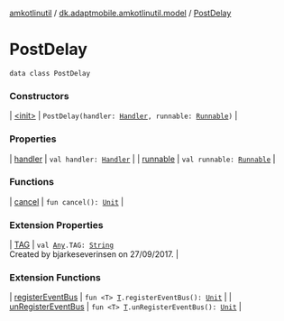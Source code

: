 [amkotlinutil](../../index.md) / [dk.adaptmobile.amkotlinutil.model](../index.md) / [PostDelay](index.md)

# PostDelay

`data class PostDelay`

### Constructors

| [&lt;init&gt;](-init-.md) | `PostDelay(handler: `[`Handler`](https://developer.android.com/reference/android/os/Handler.html)`, runnable: `[`Runnable`](https://developer.android.com/reference/java/lang/Runnable.html)`)` |

### Properties

| [handler](handler.md) | `val handler: `[`Handler`](https://developer.android.com/reference/android/os/Handler.html) |
| [runnable](runnable.md) | `val runnable: `[`Runnable`](https://developer.android.com/reference/java/lang/Runnable.html) |

### Functions

| [cancel](cancel.md) | `fun cancel(): `[`Unit`](https://kotlinlang.org/api/latest/jvm/stdlib/kotlin/-unit/index.html) |

### Extension Properties

| [TAG](../../dk.adaptmobile.amkotlinutil.extensions/kotlin.-any/-t-a-g.md) | `val `[`Any`](https://kotlinlang.org/api/latest/jvm/stdlib/kotlin/-any/index.html)`.TAG: `[`String`](https://kotlinlang.org/api/latest/jvm/stdlib/kotlin/-string/index.html)<br>Created by bjarkeseverinsen on 27/09/2017. |

### Extension Functions

| [registerEventBus](../../dk.adaptmobile.amkotlinutil.extensions/register-event-bus.md) | `fun <T> `[`T`](../../dk.adaptmobile.amkotlinutil.extensions/register-event-bus.md#T)`.registerEventBus(): `[`Unit`](https://kotlinlang.org/api/latest/jvm/stdlib/kotlin/-unit/index.html) |
| [unRegisterEventBus](../../dk.adaptmobile.amkotlinutil.extensions/un-register-event-bus.md) | `fun <T> `[`T`](../../dk.adaptmobile.amkotlinutil.extensions/un-register-event-bus.md#T)`.unRegisterEventBus(): `[`Unit`](https://kotlinlang.org/api/latest/jvm/stdlib/kotlin/-unit/index.html) |

